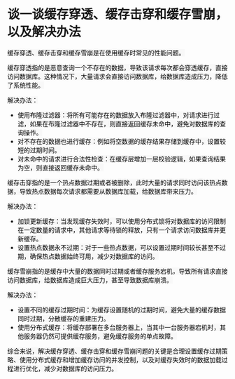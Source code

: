 # 谈一谈缓存穿透、缓存击穿和缓存雪崩，以及解决办法

<font style="color:rgb(0, 0, 0);background-color:rgb(248, 248, 248);">缓存穿透、缓存击穿和缓存雪崩是在使用缓存时常见的性能问题。</font>

<font style="color:rgb(0, 0, 0);background-color:rgb(248, 248, 248);">缓存穿透指的是恶意查询一个不存在的数据，导致该请求每次都会穿透缓存，直接访问数据库。这种情况下，大量请求会直接访问数据库，给数据库造成压力，降低了系统性能。</font>

<font style="color:rgb(0, 0, 0);background-color:rgb(248, 248, 248);">解决办法：</font>

+ <font style="color:rgb(0, 0, 0);background-color:rgb(248, 248, 248);">使用布隆过滤器：将所有可能存在的数据放入布隆过滤器中，对请求进行过滤，如果在布隆过滤器中不存在，则直接返回缓存未命中，避免对数据库的查询操作。</font>
+ <font style="color:rgb(0, 0, 0);background-color:rgb(248, 248, 248);">对不存在的数据也进行缓存：例如将空数据的缓存结果存储到缓存中，设置较短的过期时间。</font>
+ <font style="color:rgb(0, 0, 0);background-color:rgb(248, 248, 248);">对未命中的请求进行合法性检查：在缓存层增加一层校验逻辑，如果查询结果为空，则直接返回缓存未命中。</font>

<font style="color:rgb(0, 0, 0);background-color:rgb(248, 248, 248);">缓存击穿指的是一个热点数据过期或者被删除，此时大量的请求同时访问该热点数据，导致热点数据每次请求都需要从数据库加载，给数据库带来压力。</font>

<font style="color:rgb(0, 0, 0);background-color:rgb(248, 248, 248);">解决办法：</font>

+ <font style="color:rgb(0, 0, 0);background-color:rgb(248, 248, 248);">加锁更新缓存：当发现缓存失效时，可以使用分布式锁将对数据库的访问限制在一定数量的请求中，其他请求等待锁的释放，只有一个请求访问数据库并更新缓存。</font>
+ <font style="color:rgb(0, 0, 0);background-color:rgb(248, 248, 248);">设置热点数据永不过期：对于一些热点数据，可以设置过期时间较长甚至不过期，确保热点数据始终可用，减少对数据库的访问。</font>

<font style="color:rgb(0, 0, 0);background-color:rgb(248, 248, 248);">缓存雪崩指的是缓存中大量的数据同时过期或者缓存服务宕机，导致所有请求直接访问数据库，给数据库造成巨大压力，甚至导致数据库崩溃。</font>

<font style="color:rgb(0, 0, 0);background-color:rgb(248, 248, 248);">解决办法：</font>

+ <font style="color:rgb(0, 0, 0);background-color:rgb(248, 248, 248);">设置不同的缓存过期时间：为缓存设置随机的过期时间，避免大量的缓存数据同时过期，分散缓存的重建压力。</font>
+ <font style="color:rgb(0, 0, 0);background-color:rgb(248, 248, 248);">使用分布式缓存：将缓存部署在多台服务器上，当其中一台服务器宕机时，其他服务器仍然可提供缓存服务，避免缓存服务的单点故障。</font>

<font style="color:rgb(0, 0, 0);background-color:rgb(248, 248, 248);">综合来说，解决缓存穿透、缓存击穿和缓存雪崩问题的关键是合理设置缓存过期策略、使用分布式缓存和增加缓存访问的并发控制，以及对缓存失效时的数据加载过程进行优化，减少对数据库的访问压力。</font>

